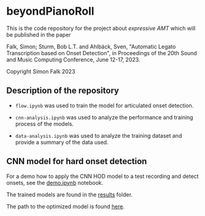 # beyondPianoRoll
This is the code repository for the project about *expressive AMT* which will be published in the paper 

Falk, Simon; Sturm, Bob L.T. and Ahlbäck, Sven, "Automatic Legato Transcription based on Onset Detection", in Proceedings of the 20th Sound and Music Computing Conference, June 12-17, 2023.

Copyright Simon Falk 2023

## Description of the repository

- `flow.ipynb` was used to train the model for articulated onset detection.

- `cnn-analysis.ipynb` was used to analyze the performance and training process of the models.

- `data-analysis.ipynb` was used to analyze the training dataset and provide a summary of the data used.

## CNN model for hard onset detection

For a demo how to apply the CNN HOD model to a test recording and detect onsets, see the
[demo.ipynb](demo.ipynb) notebook.

The trained models are found in the [results](results/) folder.

The path to the optimized model is found [here](model/__init__.py).
